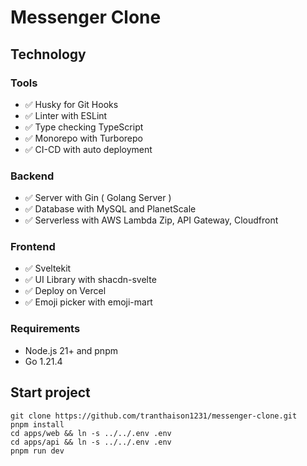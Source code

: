 # Messenger Clone

## Technology

### Tools
- ✅ Husky for Git Hooks
- ✅ Linter with ESLint
- ✅ Type checking TypeScript
- ✅ Monorepo with Turborepo
- ✅ CI-CD with auto deployment 

### Backend
- ✅ Server with Gin ( Golang Server )
- ✅ Database with MySQL and PlanetScale
- ✅ Serverless with AWS Lambda Zip, API Gateway, Cloudfront

### Frontend
- ✅ Sveltekit 
- ✅ UI Library with shacdn-svelte
- ✅ Deploy on Vercel 
- ✅ Emoji picker with emoji-mart

### Requirements
- Node.js 21+ and pnpm
- Go 1.21.4

## Start project 

```
git clone https://github.com/tranthaison1231/messenger-clone.git
pnpm install
cd apps/web && ln -s ../../.env .env
cd apps/api && ln -s ../../.env .env
pnpm run dev
```

